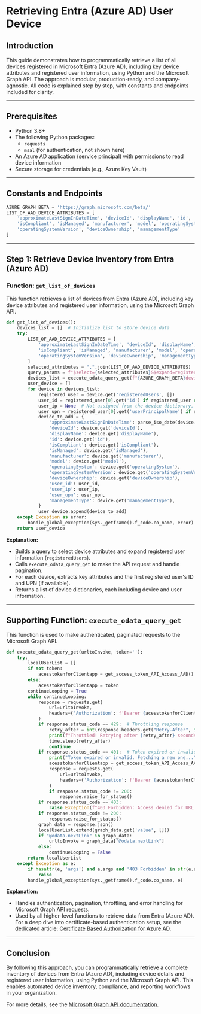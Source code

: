 # Retrieving Entra (Azure AD) User Device 

## Introduction

This guide demonstrates how to programmatically retrieve a list of all devices registered in Microsoft Entra (Azure AD), including key device attributes and registered user information, using Python and the Microsoft Graph API. The approach is modular, production-ready, and company-agnostic. All code is explained step by step, with constants and endpoints included for clarity.

---

## Prerequisites

- Python 3.8+
- The following Python packages:
  - `requests`
  - `msal` (for authentication, not shown here)
- An Azure AD application (service principal) with permissions to read device information
- Secure storage for credentials (e.g., Azure Key Vault)

---

## Constants and Endpoints

```python
AZURE_GRAPH_BETA = 'https://graph.microsoft.com/beta/'
LIST_OF_AAD_DEVICE_ATTRIBUTES = [
    'approximateLastSignInDateTime', 'deviceId', 'displayName', 'id',
    'isCompliant', 'isManaged', 'manufacturer', 'model', 'operatingSystem',
    'operatingSystemVersion', 'deviceOwnership', 'managementType'
]
```

---

## Step 1: Retrieve Device Inventory from Entra (Azure AD)

### Function: `get_list_of_devices`

This function retrieves a list of devices from Entra (Azure AD), including key device attributes and registered user information, using the Microsoft Graph API.

```python
def get_list_of_devices():
    devices_list = []  # Initialize list to store device data
    try:
        LIST_OF_AAD_DEVICE_ATTRIBUTES = [
            'approximateLastSignInDateTime', 'deviceId', 'displayName', 'id',
            'isCompliant', 'isManaged', 'manufacturer', 'model', 'operatingSystem',
            'operatingSystemVersion', 'deviceOwnership', 'managementType'
        ]
        selected_attributes = ",".join(LIST_OF_AAD_DEVICE_ATTRIBUTES)
        query_params = f"$select={selected_attributes}&$expand=registeredUsers"
        devices_list = execute_odata_query_get(f"{AZURE_GRAPH_BETA}devices?{query_params}")
        user_device = []
        for device in devices_list:
            registered_user = device.get('registeredUsers', [])
            user_id = registered_user[0].get('id') if registered_user else None
            user_ip = None  # Not assigned from the device dictionary, keeping as None
            user_upn = registered_user[0].get('userPrincipalName') if registered_user else None
            device_to_add = {
                'approximateLastSignInDateTime': parse_iso_date(device.get('approximateLastSignInDateTime')),
                'deviceId': device.get('deviceId'),
                'displayName': device.get('displayName'),
                'id': device.get('id'),
                'isCompliant': device.get('isCompliant'),
                'isManaged': device.get('isManaged'),
                'manufacturer': device.get('manufacturer'),
                'model': device.get('model'),
                'operatingSystem': device.get('operatingSystem'),
                'operatingSystemVersion': device.get('operatingSystemVersion'),
                'deviceOwnership': device.get('deviceOwnership'),
                'user_id': user_id,
                'user_ip': user_ip,
                'user_upn': user_upn,
                'managementType': device.get('managementType'),
            }
            user_device.append(device_to_add)
    except Exception as error:
        handle_global_exception(sys._getframe().f_code.co_name, error)
    return user_device
```

**Explanation:**
- Builds a query to select device attributes and expand registered user information (`registeredUsers`).
- Calls `execute_odata_query_get` to make the API request and handle pagination.
- For each device, extracts key attributes and the first registered user's ID and UPN (if available).
- Returns a list of device dictionaries, each including device and user information.

---

## Supporting Function: `execute_odata_query_get`

This function is used to make authenticated, paginated requests to the Microsoft Graph API.

```python
def execute_odata_query_get(urltoInvoke, token=''):
    try:
        localUserList = []
        if not token:
            acesstokenforClientapp = get_access_token_API_Access_AAD()
        else:
            acesstokenforClientapp = token
        continueLooping = True
        while continueLooping:
            response = requests.get(
                url=urltoInvoke,
                headers={'Authorization': f'Bearer {acesstokenforClientapp}'}
            )
            if response.status_code == 429:  # Throttling response
                retry_after = int(response.headers.get("Retry-After", 5))
                print(f"Throttled! Retrying after {retry_after} seconds...")
                time.sleep(retry_after)
                continue
            if response.status_code == 401:  # Token expired or invalid
                print("Token expired or invalid. Fetching a new one...")
                acesstokenforClientapp = get_access_token_API_Access_AAD()
                response = requests.get(
                    url=urltoInvoke,
                    headers={'Authorization': f'Bearer {acesstokenforClientapp}'}
                )
                if response.status_code != 200:
                    response.raise_for_status()
            if response.status_code == 403:
                raise Exception(f"403 Forbidden: Access denied for URL {urltoInvoke}")
            if response.status_code != 200:
                response.raise_for_status()
            graph_data = response.json()
            localUserList.extend(graph_data.get('value', []))
            if "@odata.nextLink" in graph_data:
                urltoInvoke = graph_data["@odata.nextLink"]
            else:
                continueLooping = False
        return localUserList
    except Exception as e:
        if hasattr(e, 'args') and e.args and '403 Forbidden' in str(e.args[0]):
            raise
        handle_global_exception(sys._getframe().f_code.co_name, e)
```

**Explanation:**
- Handles authentication, pagination, throttling, and error handling for Microsoft Graph API requests.
- Used by all higher-level functions to retrieve data from Entra (Azure AD).  For a deep dive into certificate-based authentication setup, see the dedicated article: [Certificate Based Authorization for Azure AD](azure-ad-certificate.md).

---

## Conclusion

By following this approach, you can programmatically retrieve a complete inventory of devices from Entra (Azure AD), including device details and registered user information, using Python and the Microsoft Graph API. This enables automated device inventory, compliance, and reporting workflows in your organization.

For more details, see the [Microsoft Graph API documentation](https://learn.microsoft.com/en-us/graph/api/resources/device?view=graph-rest-beta).

